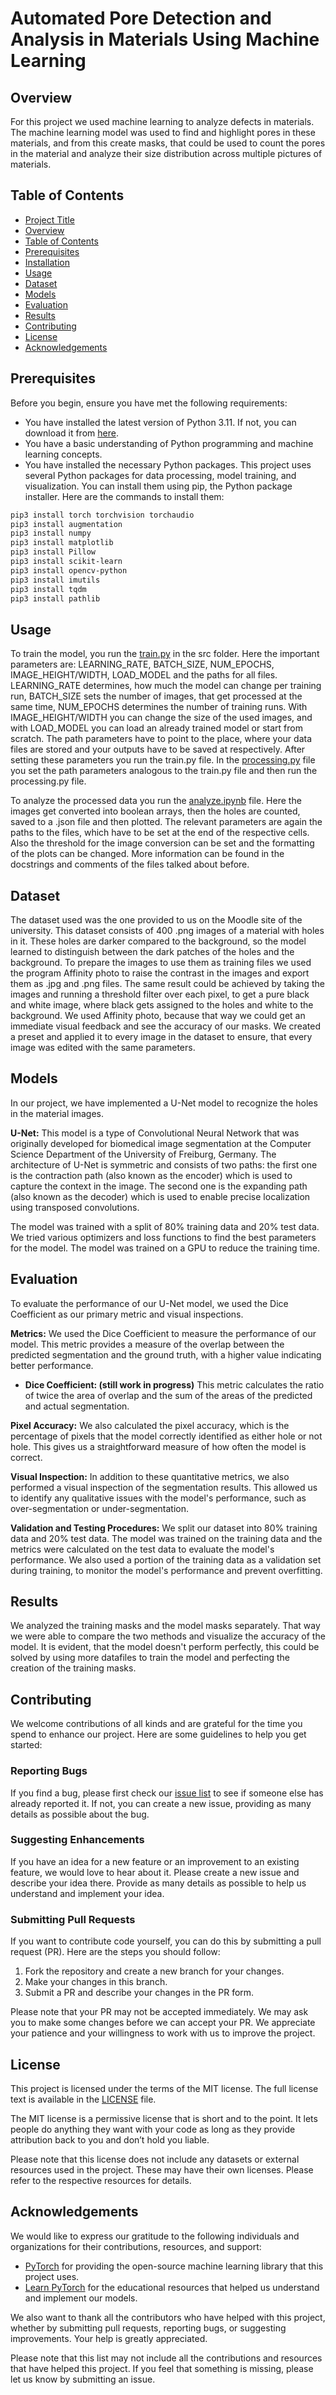 # Automated Pore Detection and Analysis in Materials Using Machine Learning

## Overview

For this project we used machine learning to analyze defects in materials. The machine learning model was used to find and highlight pores in these materials, and from this create masks, that could be used to count the pores in the material and analyze their size distribution across multiple pictures of materials.

## Table of Contents

- [Project Title](#project-title)
- [Overview](#overview)
- [Table of Contents](#table-of-contents)
- [Prerequisites](#prerequisites)
- [Installation](#installation)
- [Usage](#usage)
- [Dataset](#dataset)
- [Models](#models)
- [Evaluation](#evaluation)
- [Results](#results)
- [Contributing](#contributing)
- [License](#license)
- [Acknowledgements](#acknowledgements)

## Prerequisites

Before you begin, ensure you have met the following requirements:

- You have installed the latest version of Python 3.11. If not, you can download it from [here](https://www.python.org/downloads/).
- You have a basic understanding of Python programming and machine learning concepts.
- You have installed the necessary Python packages. This project uses several Python packages for data processing, model training, and visualization. You can install them using pip, the Python package installer. Here are the commands to install them:

```bash
pip3 install torch torchvision torchaudio
pip3 install augmentation
pip3 install numpy
pip3 install matplotlib
pip3 install Pillow
pip3 install scikit-learn
pip3 install opencv-python
pip3 install imutils
pip3 install tqdm
pip3 install pathlib
```

## Usage


To train the model, you run the [train.py](src/train.py) in the src folder. Here the important parameters are: LEARNING_RATE, BATCH_SIZE, NUM_EPOCHS, IMAGE_HEIGHT/WIDTH, LOAD_MODEL and the paths for all files. LEARNING_RATE determines, how much the model can change per training run, BATCH_SIZE sets the number of images, that get processed at the same time, NUM_EPOCHS determines the number of training runs. With IMAGE_HEIGHT/WIDTH you can change the size of the used images, and with LOAD_MODEL you can load an already trained model or start from scratch. The path parameters have to point to the place, where your data files are stored and your outputs have to be saved at respectively.
After setting these parameters you run the train.py file.
In the [processing.py](src/processing.py) file you set the path parameters analogous to the train.py file and then run the processing.py file.

To analyze the processed data you run the [analyze.ipynb](src/analyze.ipynb) file. Here the images get converted into boolean arrays, then the holes are counted, saved to a .json file and then plotted. The relevant parameters are again the paths to the files, which have to be set at the end of the respective cells. Also the threshold for the image conversion can be set and the formatting of the plots can be changed.
More information can be found in the docstrings and comments of the files talked about before.

## Dataset

The dataset used was the one provided to us on the Moodle site of the university. This dataset consists of 400 .png images of a material with holes in it. These holes are darker compared to the background, so the model learned to distinguish between the dark patches of the holes and the background.
To prepare the images to use them as training files we used the program Affinity photo to raise the contrast in the images and export them as .jpg and .png files. The same result could be achieved by taking the images and running a threshold filter over each pixel, to get a pure black and white image, where black gets assigned to the holes and white to the background. We used Affinity photo, because that way we could get an immediate visual feedback and see the accuracy of our masks. We created a preset and applied it to every image in the dataset to ensure, that every image was edited with the same parameters.

## Models
In our project, we have implemented a U-Net model to recognize the holes in the material images.

**U-Net:** This model is a type of Convolutional Neural Network that was originally developed for biomedical image segmentation at the Computer Science Department of the University of Freiburg, Germany. The architecture of U-Net is symmetric and consists of two paths: the first one is the contraction path (also known as the encoder) which is used to capture the context in the image. The second one is the expanding path (also known as the decoder) which is used to enable precise localization using transposed convolutions.

The model was trained with a split of 80% training data and 20% test data. We tried various optimizers and loss functions to find the best parameters for the model. The model was trained on a GPU to reduce the training time.

## Evaluation


To evaluate the performance of our U-Net model, we used the Dice Coefficient as our primary metric and visual inspections.

**Metrics:** We used the Dice Coefficient to measure the performance of our model. This metric provides a measure of the overlap between the predicted segmentation and the ground truth, with a higher value indicating better performance.

- **Dice Coefficient: (still work in progress)** This metric calculates the ratio of twice the area of overlap and the sum of the areas of the predicted and actual segmentation. 

**Pixel Accuracy:** We also calculated the pixel accuracy, which is the percentage of pixels that the model correctly identified as either hole or not hole. This gives us a straightforward measure of how often the model is correct.

**Visual Inspection:** In addition to these quantitative metrics, we also performed a visual inspection of the segmentation results. This allowed us to identify any qualitative issues with the model's performance, such as over-segmentation or under-segmentation.

**Validation and Testing Procedures:** We split our dataset into 80% training data and 20% test data. The model was trained on the training data and the metrics were calculated on the test data to evaluate the model's performance. We also used a portion of the training data as a validation set during training, to monitor the model's performance and prevent overfitting.

## Results


We analyzed the training masks and the model masks separately. That way we were able to compare the two methods and visualize the accuracy of the model. It is evident, that the model doesn't perform perfectly, this could be solved by using more datafiles to train the model and perfecting the creation of the training masks.

## Contributing

We welcome contributions of all kinds and are grateful for the time you spend to enhance our project. Here are some guidelines to help you get started:

### Reporting Bugs

If you find a bug, please first check our [issue list](https://github.com/Dawnexa/P4P-Machine-Learning-Project/issues) to see if someone else has already reported it. If not, you can create a new issue, providing as many details as possible about the bug.

### Suggesting Enhancements

If you have an idea for a new feature or an improvement to an existing feature, we would love to hear about it. Please create a new issue and describe your idea there. Provide as many details as possible to help us understand and implement your idea.

### Submitting Pull Requests

If you want to contribute code yourself, you can do this by submitting a pull request (PR). Here are the steps you should follow:

1. Fork the repository and create a new branch for your changes.
2. Make your changes in this branch.
3. Submit a PR and describe your changes in the PR form.

Please note that your PR may not be accepted immediately. We may ask you to make some changes before we can accept your PR. We appreciate your patience and your willingness to work with us to improve the project.

## License

This project is licensed under the terms of the MIT license. The full license text is available in the [LICENSE](LICENSE) file.

The MIT license is a permissive license that is short and to the point. It lets people do anything they want with your code as long as they provide attribution back to you and don’t hold you liable.

Please note that this license does not include any datasets or external resources used in the project. These may have their own licenses. Please refer to the respective resources for details.

## Acknowledgements


We would like to express our gratitude to the following individuals and organizations for their contributions, resources, and support:

- [PyTorch](https://pytorch.org) for providing the open-source machine learning library that this project uses.
- [Learn PyTorch](https://www.learnpytorch.io) for the educational resources that helped us understand and implement our models.

We also want to thank all the contributors who have helped with this project, whether by submitting pull requests, reporting bugs, or suggesting improvements. Your help is greatly appreciated.

Please note that this list may not include all the contributions and resources that have helped this project. If you feel that something is missing, please let us know by submitting an issue.